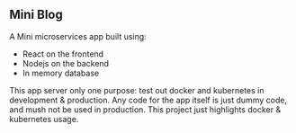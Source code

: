 ## Mini Blog

A Mini microservices app built using:

- React on the frontend
- Nodejs on the backend
- In memory database

This app server only one purpose: test out docker and kubernetes in development & production. Any code for the app itself is just dummy code, and mush not be used in production. This project just highlights docker & kubernetes usage.
